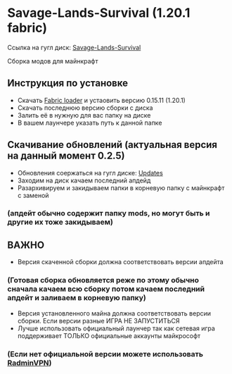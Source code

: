 # Savage-Lands-Survival (1.20.1 fabric)


 Cсылка на гугл диск: [Savage-Lands-Survival](https://drive.google.com/drive/folders/12CNXGpVf6Bm9lWiOri3omttdoM_BIuAF?usp=sharing)

 Сборка модов для майнкрафт

## Инструкция по установке 
- Скачать [Fabric loader](https://fabricmc.net/use/installer/) и устаовить версию 0.15.11 (1.20.1)
- Скачать последнюю версию сборки с диска
- Залить её в нужную для вас папку на диске
- В вашем лаунчере указать путь к данной папке

## Скачивание обновлений (актуальная версия на данный момент 0.2.5)
- Обновления соержаться на гугл диске: [Updates](https://drive.google.com/drive/folders/1x0VQfRD9Xy8B2_43YOMGwKx2t26CL1Ez)
- Заходим на диск качаем последний апдейд
- Разархивируем и закидываем папки в корневую папку с майнкрафт с заменой
  
###  (апдейт обычно содержит папку mods, но могут быть и другие их тоже закидываем)

## ВАЖНО
- Версия скаченной сборки должна соответствовать версии апдейта
  
### (Готовая сборка обновляется реже по этому обычно сначала качаем всю сборку  потом качаем последний апдейт и заливаем в корневую папку)
  
- Версия установленного майна должна соответствовать версии сборки.
  Если версии разные ИГРА НЕ ЗАПУСТИТЬСЯ
- Лучше использовать официальный лаунчер так как
  сетевая игра поддерживает ТОЛЬКО официальные аккаунты майкрософт
  
###  (Если нет официальной версии можете использовать [RadminVPN](https://www.radmin-vpn.com/ru/))

